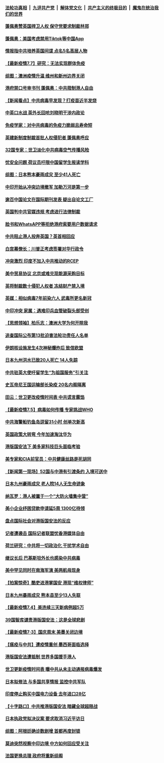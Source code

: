 

####  [法轮功真相](../../../../basic/blob/master/README.md?t=07072102) &nbsp;|&nbsp; [九评共产党](../../../../9ping.md/blob/master/README.md?t=07072102) &nbsp;|&nbsp; [解体党文化](../../../../jtdwh.md/blob/master/README.md?t=07072102)  &nbsp;|&nbsp; [共产主义的终极目的](../../../../gczydzjmd.md/blob/master/README.md?t=07072102) &nbsp;|&nbsp; [魔鬼在统治我们的世界](../../../../mgztzwmdsj.md/blob/master/README.md?t=07072102) 

#### [蓬佩奥赞英国捍卫人权 保守党要求制裁林郑](../pages/nsc418/n12238655.md?t=07072102) 

#### [蓬佩奥：美国考虑禁用Tiktok等中国App](../pages/nsc418/n12238644.md?t=07072102) 

#### [情报指中共培养英国间谍 点名5名高层人物](../pages/nsc418/n12238557.md?t=07072102) 

#### [【最新疫情7.7】研究：无法实现群体免疫](../pages/nsc418/n12237581.md?t=07072102) 

#### [组图：澳洲疫情升温 维州和新州边界关闭](../pages/nsc418/n12236420.md?t=07072102) 

#### [港府禁口号审书刊 蓬佩奥：中共箝制港人自由](../pages/nsc418/n12238057.md?t=07072102) 

#### [【新闻看点】中共病毒早发现？打疫苗近半发烧](../pages/nsc418/n12237234.md?t=07072102) 

#### [中英口水战 英外长回呛刘晓明干涉内政论](../pages/nsc418/n12237345.md?t=07072102) 

#### [免疫学家：对中共病毒的免疫力脆弱且寿命短](../pages/nsc418/n12237337.md?t=07072102) 

#### [英建新制度制裁首批人权侵犯者 蓬佩奥呼应](../pages/nsc418/n12237281.md?t=07072102) 

#### [32国专家：世卫淡化中共病毒空气传播风险](../pages/nsc418/n12237248.md?t=07072102) 

#### [忧安全问题 荷议员吁限中国留学生报读学科](../pages/nsc418/n12236937.md?t=07072102) 

#### [组图：日本熊本豪雨成灾 至少41人死亡](../pages/nsc418/n12235775.md?t=07072102) 

#### [中印开始从冲突边境撤军 加勒万河是第一步](../pages/nsc418/n12236708.md?t=07072102) 

#### [逾百中国论文在国际期刊发表 疑出自论文工厂](../pages/nsc418/n12236843.md?t=07072102) 

#### [英国判中共官媒违规 考虑进行法律制裁](../pages/nsc418/n12236722.md?t=07072102) 

#### [脸书和WhatsAPP等拒绝港府索要用户数据请求](../pages/nsc418/n12236669.md?t=07072102) 

#### [中共阻止港人投奔英国？英首相回应](../pages/nsc418/n12236576.md?t=07072102) 

#### [白宫幕僚长：川普正考虑签署对华行政令](../pages/nsc418/n12236557.md?t=07072102) 

#### [冲突激烈 印度不加入中共推动的RCEP](../pages/nsc418/n12236439.md?t=07072102) 

#### [美中贸易协议 北京或难兑现能源采购目标](../pages/nsc418/n12236355.md?t=07072102) 

#### [英将制裁数十侵犯人权者 冻结财产禁入境](../pages/nsc418/n12235718.md?t=07072102) 

#### [英媒：相似病毒7年前染六人 武毒所更名新冠](../pages/nsc418/n12235338.md?t=07072102) 

#### [中印冲突 家属：遇难印兵血管破裂头部受创](../pages/nsc418/n12235064.md?t=07072102) 

#### [【思想领袖】柏乐志：澳洲大学为何开除我](../pages/nsc418/n12174002.md?t=07072102) 

#### [追查国际公布第13批迫害法轮功责任人名单](../pages/nsc418/n12234695.md?t=07072102) 

#### [伊朗核设施发生4次神秘爆炸后 致信欧盟](../pages/nsc418/n12234576.md?t=07072102) 

#### [日本九州洪水已致20人死亡 14人失踪](../pages/nsc418/n12234452.md?t=07072102) 

#### [中共驻英大使吁留学生“为祖国服务”引关注](../pages/nsc418/n12234465.md?t=07072102) 

#### [史瓦帝尼王国运输部长染疫 20名内阁隔离](../pages/nsc418/n12234363.md?t=07072102) 

#### [田云：世卫更改疫情时间表 中共谎言露馅](../pages/nsc418/n12233381.md?t=07072102) 

#### [【最新疫情7.5】病毒如何传播 专家挑战WHO](../pages/nsc418/n12229032.md?t=07072102) 

#### [中共海警船钓鱼岛逗留31小时 创单次新高](../pages/nsc418/n12234085.md?t=07072102) 

#### [英国政策大转弯 今年加速淘汰华为](../pages/nsc418/n12234119.md?t=07072102) 

#### [港版国安法下 美多家科技巨头面临考验](../pages/nsc418/n12233224.md?t=07072102) 

#### [美专家和CIA前官员：中共健康丝路是死胡同](../pages/nsc418/n12217750.md?t=07072102) 

#### [【新闻第一现场】52国与中港有引渡条约 入境可送中](../pages/nsc418/n12233532.md?t=07072102) 

#### [日本九州豪雨成灾 老人院14人无生命迹象](../pages/nsc418/n12233270.md?t=07072102) 

#### [纳瓦罗：港人被置于一个“大防火墙集中营”](../pages/nsc418/n12233112.md?t=07072102) 

#### [美小企业纾困贷款申请延5周 1300亿待领](../pages/nsc418/n12233039.md?t=07072102) 

#### [盘点国际社会对港版国安法的反应](../pages/nsc418/n12232843.md?t=07072102) 

#### [记者遭袭击 国际记者联盟忧香港媒体自由](../pages/nsc418/n12232815.md?t=07072102) 

#### [荷兰研究：中共将一切政治化 干扰学术自由](../pages/nsc418/n12232716.md?t=07072102) 

#### [继议长后 巴基斯坦外长也感染中共病毒](../pages/nsc418/n12232661.md?t=07072102) 

#### [美中罕见同时在南海军演 美两航母现身](../pages/nsc418/n12232618.md?t=07072102) 

#### [【拍案惊奇】酷吏进港掌国安 港现“维权律师”](../pages/nsc418/n12231629.md?t=07072102) 

#### [日本九州暴雨成灾 熊本县至少13人失联](../pages/nsc418/n12232227.md?t=07072102) 

#### [【最新疫情7.4】美连续三天新病例超5万](../pages/nsc418/n12231687.md?t=07072102) 

#### [39国智库谴责港版国安法：这是全球悲剧](../pages/nsc418/n12231267.md?t=07072102) 

#### [【最新疫情7·3】国庆周末 美墨关闭边境](../pages/nsc418/n12229080.md?t=07072102) 

#### [【瘟疫与中共】遭疫情重创 墨西哥面临选择](../pages/nsc418/n12229138.md?t=07072102) 

#### [港版国安法遭抵制 世界多国援手港人](../pages/nsc418/n12230835.md?t=07072102) 

#### [世卫更新疫情时间表 曝中共从未主动通报病毒爆发](../pages/nsc418/n12230942.md?t=07072102) 

#### [日本拟修法 与多国共享情报 监控中共军队](../pages/nsc418/n12230926.md?t=07072102) 

#### [印度停止购买中国电力设备 去年进口28亿](../pages/nsc418/n12230757.md?t=07072102) 

#### [【十字路口】中共推港版国安法 暗藏全球超限战](../pages/nsc418/n12229018.md?t=07072102) 

#### [日本执政党拟决议案 要求取消习近平访日](../pages/nsc418/n12230749.md?t=07072102) 

#### [组图：阿根廷确诊数剧增 首都再度封锁](../pages/nsc418/n12229774.md?t=07072102) 

#### [莫迪突然视察中印边境 中方如何回应受关注](../pages/nsc418/n12230232.md?t=07072102) 

#### [法国更换总理 政府将重新组阁](../pages/nsc418/n12229954.md?t=07072102) 


